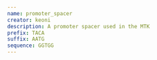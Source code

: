 ```yaml
---
name: promoter_spacer
creator: keoni
description: A promoter spacer used in the MTK
prefix: TACA
suffix: AATG
sequence: GGTGG
---
```

